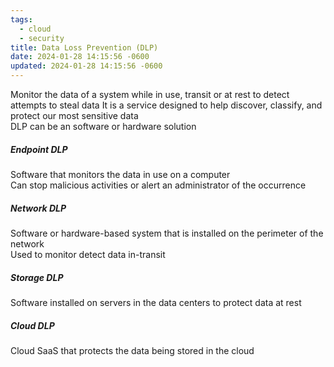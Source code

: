 ```yaml
---
tags:
  - cloud
  - security
title: Data Loss Prevention (DLP)
date: 2024-01-28 14:15:56 -0600
updated: 2024-01-28 14:15:56 -0600
---
```


Monitor the data of a system while in use, transit or at rest to detect attempts to steal data
It is a service designed to help discover, classify, and protect our most sensitive data  
DLP can be an software or hardware solution

##### Endpoint DLP
Software that monitors the data in use on a computer  
Can stop malicious activities or alert an administrator of the occurrence

##### Network DLP
Software or hardware-based system that is installed on the perimeter of the network  
Used to monitor detect data in-transit

##### Storage DLP
Software installed on servers in the data centers to protect data at rest

##### Cloud DLP
Cloud SaaS that protects the data being stored in the cloud
